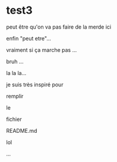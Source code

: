 # test3
peut être qu'on va pas faire de la merde ici

enfin "peut etre"...

vraiment si ça marche pas ...

bruh ...

la la la...

je suis très inspiré pour 

remplir

le 

fichier

README.md

lol

...